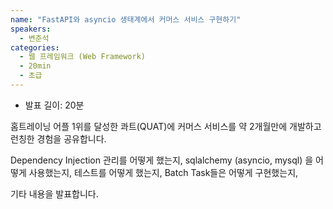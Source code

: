 ```yaml
---
name: "FastAPI와 asyncio 생태계에서 커머스 서비스 구현하기"
speakers:
  - 변준석
categories:
  - 웹 프레임워크 (Web Framework)
  - 20min
  - 초급
---
```


- 발표 길이: 20분

홈트레이닝 어플 1위를 달성한 콰트(QUAT)에 커머스 서비스를 약 2개월만에 개발하고 런칭한 경험을 공유합니다. 

Dependency Injection 관리를 어떻게 했는지,
sqlalchemy (asyncio, mysql) 을 어떻게 사용했는지,
테스트를 어떻게 했는지,
Batch Task들은 어떻게 구현했는지, 

기타 내용을 발표합니다.
